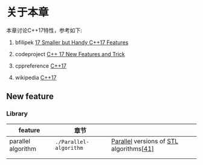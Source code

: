 # 关于本章

本章讨论C++17特性，参考如下:

1) bfilipek [17 Smaller but Handy C++17 Features](https://www.bfilipek.com/2019/08/17smallercpp17features.html)

2) codeproject [C++ 17 New Features and Trick](https://www.codeproject.com/Articles/5262072/Cplusplus-17-New-Features-and-Trick)

3) cppreference [C++17](https://en.cppreference.com/w/cpp/17)

4) wikipedia [C++17](https://en.wikipedia.org/wiki/C++17)

## New feature

### Library

| feature            | 章节                   |                                                              |
| ------------------ | ---------------------- | ------------------------------------------------------------ |
| parallel algorithm | `./Parallel-algorithm` | [Parallel](https://en.wikipedia.org/wiki/Parallel_computing) versions of [STL](https://en.wikipedia.org/wiki/Standard_Template_Library) algorithms[[41\]](https://en.wikipedia.org/wiki/C%2B%2B17#cite_note-41) |
|                    |                        |                                                              |
|                    |                        |                                                              |



